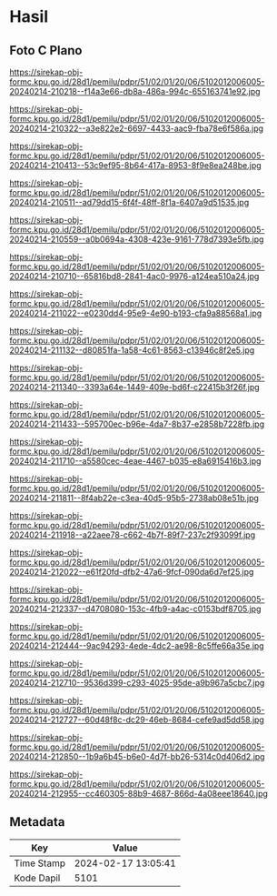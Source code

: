 # Hasil

## Foto C Plano

https://sirekap-obj-formc.kpu.go.id/28d1/pemilu/pdpr/51/02/01/20/06/5102012006005-20240214-210218--f14a3e66-db8a-486a-994c-655163741e92.jpg

https://sirekap-obj-formc.kpu.go.id/28d1/pemilu/pdpr/51/02/01/20/06/5102012006005-20240214-210322--a3e822e2-6697-4433-aac9-fba78e6f586a.jpg

https://sirekap-obj-formc.kpu.go.id/28d1/pemilu/pdpr/51/02/01/20/06/5102012006005-20240214-210413--53c9ef95-8b64-417a-8953-8f9e8ea248be.jpg

https://sirekap-obj-formc.kpu.go.id/28d1/pemilu/pdpr/51/02/01/20/06/5102012006005-20240214-210511--ad79dd15-6f4f-48ff-8f1a-6407a9d51535.jpg

https://sirekap-obj-formc.kpu.go.id/28d1/pemilu/pdpr/51/02/01/20/06/5102012006005-20240214-210559--a0b0694a-4308-423e-9161-778d7393e5fb.jpg

https://sirekap-obj-formc.kpu.go.id/28d1/pemilu/pdpr/51/02/01/20/06/5102012006005-20240214-210710--65816bd8-2841-4ac0-9976-a124ea510a24.jpg

https://sirekap-obj-formc.kpu.go.id/28d1/pemilu/pdpr/51/02/01/20/06/5102012006005-20240214-211022--e0230dd4-95e9-4e90-b193-cfa9a88568a1.jpg

https://sirekap-obj-formc.kpu.go.id/28d1/pemilu/pdpr/51/02/01/20/06/5102012006005-20240214-211132--d80851fa-1a58-4c61-8563-c13946c8f2e5.jpg

https://sirekap-obj-formc.kpu.go.id/28d1/pemilu/pdpr/51/02/01/20/06/5102012006005-20240214-211340--3393a64e-1449-409e-bd6f-c22415b3f26f.jpg

https://sirekap-obj-formc.kpu.go.id/28d1/pemilu/pdpr/51/02/01/20/06/5102012006005-20240214-211433--595700ec-b96e-4da7-8b37-e2858b7228fb.jpg

https://sirekap-obj-formc.kpu.go.id/28d1/pemilu/pdpr/51/02/01/20/06/5102012006005-20240214-211710--a5580cec-4eae-4467-b035-e8a6915416b3.jpg

https://sirekap-obj-formc.kpu.go.id/28d1/pemilu/pdpr/51/02/01/20/06/5102012006005-20240214-211811--8f4ab22e-c3ea-40d5-95b5-2738ab08e51b.jpg

https://sirekap-obj-formc.kpu.go.id/28d1/pemilu/pdpr/51/02/01/20/06/5102012006005-20240214-211918--a22aee78-c662-4b7f-89f7-237c2f93099f.jpg

https://sirekap-obj-formc.kpu.go.id/28d1/pemilu/pdpr/51/02/01/20/06/5102012006005-20240214-212022--e61f20fd-dfb2-47a6-9fcf-090da6d7ef25.jpg

https://sirekap-obj-formc.kpu.go.id/28d1/pemilu/pdpr/51/02/01/20/06/5102012006005-20240214-212337--d4708080-153c-4fb9-a4ac-c0153bdf8705.jpg

https://sirekap-obj-formc.kpu.go.id/28d1/pemilu/pdpr/51/02/01/20/06/5102012006005-20240214-212444--9ac94293-4ede-4dc2-ae98-8c5ffe66a35e.jpg

https://sirekap-obj-formc.kpu.go.id/28d1/pemilu/pdpr/51/02/01/20/06/5102012006005-20240214-212710--9536d399-c293-4025-95de-a9b967a5cbc7.jpg

https://sirekap-obj-formc.kpu.go.id/28d1/pemilu/pdpr/51/02/01/20/06/5102012006005-20240214-212727--60d48f8c-dc29-46eb-8684-cefe9ad5dd58.jpg

https://sirekap-obj-formc.kpu.go.id/28d1/pemilu/pdpr/51/02/01/20/06/5102012006005-20240214-212850--1b9a6b45-b6e0-4d7f-bb26-5314c0d406d2.jpg

https://sirekap-obj-formc.kpu.go.id/28d1/pemilu/pdpr/51/02/01/20/06/5102012006005-20240214-212955--cc460305-88b9-4687-866d-4a08eee18640.jpg


## Metadata

| Key        | Value               |
| ---------- | ------------------- |
| Time Stamp | 2024-02-17 13:05:41 |
| Kode Dapil | 5101                |



